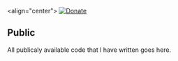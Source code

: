 <align="center">
[![Donate](https://img.shields.io/badge/Donate-PayPal-green.svg?style=for-the-badge&logo=appveyor)](https://www.paypal.com/cgi-bin/webscr?cmd=_s-xclick&hosted_button_id=YUV3GZF22HZQC&source=url)
</align>

## Public
All publicaly available code that I have written goes here.
